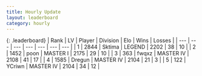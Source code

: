 ```yaml
---
title: Hourly Update
layout: leaderboard
category: hourly
---
```


{: .leaderboard}
| Rank | LV | Player | Division | Elo | Wins | Losses |
| --- | --- | --- | --- | --- | --- | --- |
| <span data-change="0">1</span> | 2844 | <span title="ID: 353063">Sktima</span> | LEGEND | <span data-change="0">2202</span> | <span data-change="0">38</span> | <span data-change="0">10</span> |
| <span data-change="0">2</span> | 1452 | <span title="ID: 540690">poon</span> | MASTER I | <span data-change="0">2175</span> | <span data-change="0">29</span> | <span data-change="0">10</span> |
| <span data-change="1">3</span> | 363 | <span title="ID: 742416">fwqxz</span> | MASTER IV | <span data-change="11">2108</span> | <span data-change="1">41</span> | <span data-change="0">17</span> |
| <span data-change="-1">4</span> | 1585 | <span title="ID: 337810">Dregun</span> | MASTER IV | <span data-change="0">2104</span> | <span data-change="0">21</span> | <span data-change="0">3</span> |
| <span data-change="1">5</span> | 122 | <span title="ID: 555090">YCriwn</span> | MASTER IV | <span data-change="46">2104</span> | <span data-change="4">34</span> | <span data-change="0">12</span> |